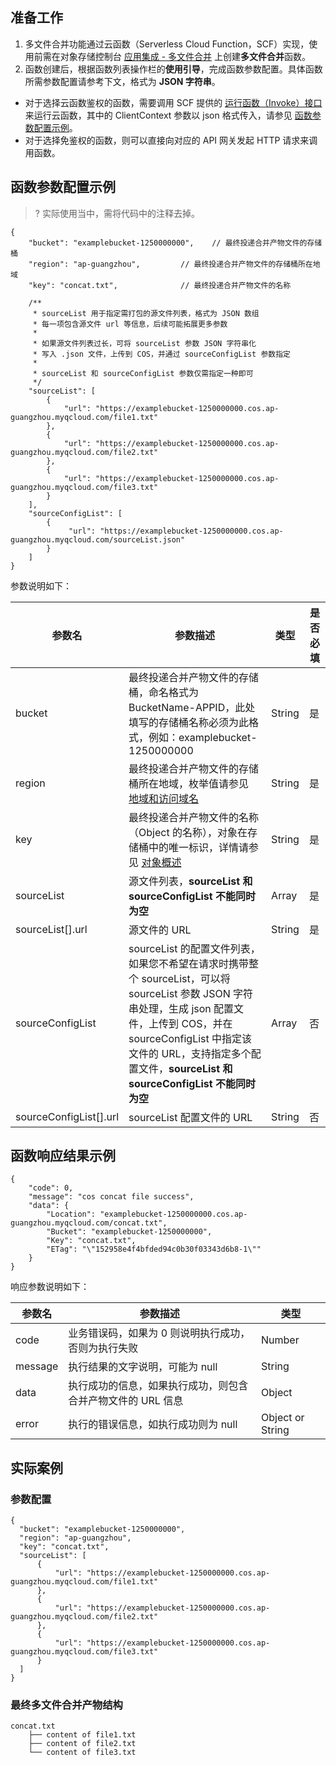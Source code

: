 ## 准备工作

1. 多文件合并功能通过云函数（Serverless Cloud Function，SCF）实现，使用前需在对象存储控制台  [应用集成 - 多文件合并](https://console.cloud.tencent.com/cos5/application/cosConcatFile) 上创建**多文件合并**函数。
2. 函数创建后，根据函数列表操作栏的**使用引导**，完成函数参数配置。具体函数所需参数配置请参考下文，格式为 **JSON 字符串**。
 - 对于选择云函数鉴权的函数，需要调用 SCF 提供的 [运行函数（Invoke）接口](https://intl.cloud.tencent.com/document/api/583/17243) 来运行云函数，其中的 ClientContext 参数以 json 格式传入，请参见 [函数参数配置示例](#1)。
 - 对于选择免鉴权的函数，则可以直接向对应的 API 网关发起 HTTP 请求来调用函数。


<span id=1></span>

## 函数参数配置示例

>? 实际使用当中，需将代码中的注释去掉。
>

```plaintext
{
    "bucket": "examplebucket-1250000000",    // 最终投递合并产物文件的存储桶
    "region": "ap-guangzhou",         // 最终投递合并产物文件的存储桶所在地域
    "key": "concat.txt",              // 最终投递合并产物文件的名称

    /**
     * sourceList 用于指定需打包的源文件列表，格式为 JSON 数组
     * 每一项包含源文件 url 等信息，后续可能拓展更多参数
     * 
     * 如果源文件列表过长，可将 sourceList 参数 JSON 字符串化
     * 写入 .json 文件，上传到 COS，并通过 sourceConfigList 参数指定
     * 
     * sourceList 和 sourceConfigList 参数仅需指定一种即可
     */
    "sourceList": [
        {
            "url": "https://examplebucket-1250000000.cos.ap-guangzhou.myqcloud.com/file1.txt"
        },
        {
            "url": "https://examplebucket-1250000000.cos.ap-guangzhou.myqcloud.com/file2.txt"
        },
        {
            "url": "https://examplebucket-1250000000.cos.ap-guangzhou.myqcloud.com/file3.txt"
        }
    ],
    "sourceConfigList": [
        {
             "url": "https://examplebucket-1250000000.cos.ap-guangzhou.myqcloud.com/sourceList.json"
        }
    ]
}
```

参数说明如下：

| 参数名                  | 参数描述                                                     | 类型    | 是否必填 |
| ----------------------- | ------------------------------------------------------------ | ------- | -------- |
| bucket                  | 最终投递合并产物文件的存储桶，命名格式为 BucketName-APPID，此处填写的存储桶名称必须为此格式，例如：examplebucket-1250000000 | String  | 是       |
| region                  | 最终投递合并产物文件的存储桶所在地域，枚举值请参见 [地域和访问域名](https://intl.cloud.tencent.com/document/product/436/6224) | String  | 是       |
| key                     | 最终投递合并产物文件的名称（Object 的名称），对象在存储桶中的唯一标识，详情请参见 [对象概述](https://intl.cloud.tencent.com/document/product/436/13324) | String  | 是       |
| sourceList              | 源文件列表，**sourceList 和 sourceConfigList 不能同时为空**  | Array   | 是       |
| sourceList[].url        | 源文件的 URL                                                 | String  | 是       |
| sourceConfigList        | sourceList 的配置文件列表，如果您不希望在请求时携带整个 sourceList，可以将 sourceList 参数 JSON 字符串处理，生成 json 配置文件，上传到 COS，并在 sourceConfigList 中指定该文件的 URL，支持指定多个配置文件，**sourceList 和 sourceConfigList 不能同时为空** | Array   | 否       |
| sourceConfigList[].url  | sourceList 配置文件的 URL                                    | String  | 否       |

## 函数响应结果示例
```plaintext
{
    "code": 0,
    "message": "cos concat file success",
    "data": {
        "Location": "examplebucket-1250000000.cos.ap-guangzhou.myqcloud.com/concat.txt",
        "Bucket": "examplebucket-1250000000",
        "Key": "concat.txt",
        "ETag": "\"152958e4f4bfded94c0b30f03343d6b8-1\""
    }
}
```

响应参数说明如下：

| 参数名  | 参数描述                                               | 类型             |
| ------- | ------------------------------------------------------ | ---------------- |
| code    | 业务错误码，如果为 0 则说明执行成功，否则为执行失败    | Number           |
| message | 执行结果的文字说明，可能为 null                        | String           |
| data    | 执行成功的信息，如果执行成功，则包含合并产物文件的 URL 信息 | Object           |
| error   | 执行的错误信息，如执行成功则为 null                    | Object or String |

## 实际案例



### 参数配置
```plaintext
{
  "bucket": "examplebucket-1250000000",
  "region": "ap-guangzhou",
  "key": "concat.txt",
  "sourceList": [
      {
          "url": "https://examplebucket-1250000000.cos.ap-guangzhou.myqcloud.com/file1.txt"
      },
      {
          "url": "https://examplebucket-1250000000.cos.ap-guangzhou.myqcloud.com/file2.txt"
      },
      {
          "url": "https://examplebucket-1250000000.cos.ap-guangzhou.myqcloud.com/file3.txt"
      }
  ]
}
```

### 最终多文件合并产物结构

```plaintext
concat.txt
    ├── content of file1.txt
    ├── content of file2.txt
    └── content of file3.txt
```
